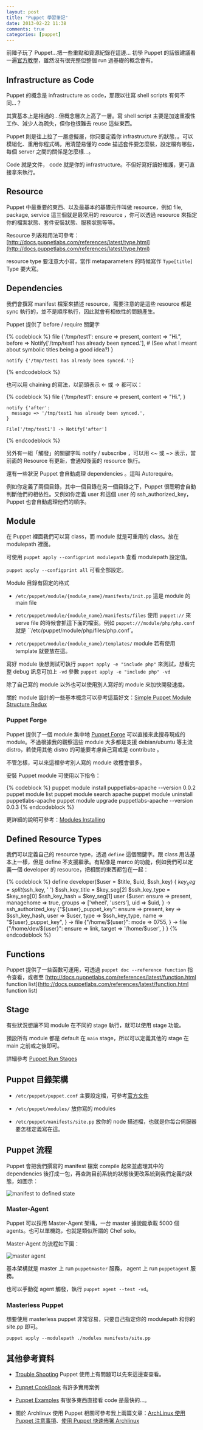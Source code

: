 ```yaml
---
layout: post
title: "Puppet 學習筆記"
date: 2013-02-22 11:38
comments: true
categories: [puppet]
---
```


前陣子玩了 Puppet…把一些重點和資源紀錄在這邊…
初學 Puppet 的話很建議看一遍[官方教學](http://docs.puppetlabs.com/learning/)，雖然沒有很完整但整個 run 過基礎的概念會有。

## Infrastructure as Code

Puppet 的概念是 infrastructure as code，那跟以往寫 shell scripts 有何不同...？

其實基本上是相通的…但概念層次上高了一層。寫 shell script 主要是加速重複性工作、減少人為疏失，但你也很難去 reuse 這些東西。

Puppet 則是往上拉了一層虛擬層，你只要定義你 infrastructure 的狀態，。可以模組化、重用你程式碼，用清楚易懂的 code 描述套件要怎麼裝，設定檔有哪些，每個 server 之間的關係是怎麼樣...。

Code 就是文件， code 就是你的 infrastructure。不但好寫好讀好維護，更可直接拿來執行。
<!--more-->
## Resource

Puppet 中最重要的東西、以及最基本的基礎元件叫做 resource，例如 file, package, service 這三個就是最常用的 resource ，你可以透過 resource 來指定你的檔案狀態、套件安裝狀態、服務狀態等等。

Resource 列表和用法可參考：[http://docs.puppetlabs.com/references/latest/type.html](http://docs.puppetlabs.com/references/latest/type.html)

resource type 要注意大小寫，當作 metaparameters 的時候寫作 `Type[title]` Type 要大寫。

## Dependencies

我們會撰寫 manifest 檔案來描述 resource，需要注意的是這些 resource 都是 sync 執行的，並不是順序執行，因此就會有相依性的問題產生。

Puppet 提供了 before / require 關鍵字

{% codeblock %}
    file {'/tmp/test1':
      ensure  => present,
      content => "Hi.",
      before  => Notify['/tmp/test1 has already been synced.'],
      # (See what I meant about symbolic titles being a good idea?)
    }

    notify {'/tmp/test1 has already been synced.':}
{% endcodeblock %}

也可以用 chaining 的寫法，以箭頭表示 <- 或 -> 都可以：

{% codeblock %}
    file {'/tmp/test1':
      ensure  => present,
      content => "Hi.",
    }

    notify {'after':
      message => '/tmp/test1 has already been synced.',
    }

    File['/tmp/test1'] -> Notify['after']
{% endcodeblock %}

另外有一組「觸發」的關鍵字叫 notify / subscribe ，可以用 <~ 或 ~> 表示，當前面的 Resource 有更新，會通知後面的 resource 執行。

還有一些狀況 Puppet 會自動處理 dependencies 。這叫 Autorequire。

例如你定義了兩個目錄，其中一個目錄在另一個目錄之下，Puppet 很聰明會自動判斷他們的相依性。又例如你定義 user 和這個 user 的 ssh_authorized_key，Puppet 也會自動處理他們的順序。

## Module

在 Puppet 裡面我們可以寫 class，而 module 就是可重用的 class。放在 modulepath 裡面。

可使用 `puppet apply --configprint modulepath` 查看 modulepath 設定值。

`puppet apply --configprint all` 可看全部設定。

Module 目錄有固定的格式

* `/etc/puppet/module/{module_name}/manifests/init.pp` 這是 module 的 main file

* `/etc/puppet/module/{module_name}/manifests/files` 使用 `puppet://` 來 serve file 的時候會抓這下面的檔案。例如 `puppet:///module/php/php.conf` 就是 ``/etc/puppet/module/php/files/php.conf`。

* `/etc/puppet/module/{module_name}/templates/` module 若有使用 template 就要放在這。

寫好 module 後想測試可執行 `puppet apply -e "include php"` 來測試，想看完整 debug 訊息可加上 `-vd` 參數 `puppet apply -e "include php" -vd`

除了自己寫的 module 以外也可以使用別人寫好的 module 來加快開發速度。

關於 module 設計的一些基本概念可以參考這篇好文：[Simple Puppet Module Structure Redux](http://www.devco.net/archives/2012/12/13/simple-puppet-module-structure-redux.php)

### Puppet Forge

Puppet 提供了一個 module 集中地 [Puppet Forge](http://forge.puppetlabs.com/) 可以直接來此搜尋現成的 module。不過根據我的觀察這些 module 大多都是支援 debian/ubuntu 等主流 distro，若使用其他 distro 的可能要考慮自己寫或是 contribute 。

不管怎樣，可以來這裡參考別人寫的 module 收穫會很多。

安裝 Puppet module 可使用以下指令：

{% codeblock %}
puppet module install puppetlabs-apache --version 0.0.2
puppet module list
puppet module search apache
puppet module uninstall puppetlabs-apache
puppet module upgrade puppetlabs-apache --version 0.0.3
{% endcodeblock %}

更詳細的說明可參考：[Modules Installing](http://docs.puppetlabs.com/puppet/latest/reference/modules_installing.html)

## Defined Resource Types

我們可以定義自己的 resource type，透過 `define` 這個關鍵字。跟 class 用法基本上一樣，但是 define 不支援繼承。有點像是 marco 的功能，例如我們可以定義一個 developer 的 resource，把相關的東西都包在一起：

{% codeblock %}
define developer($user = $title, $uid, $ssh_key) {
        $key_seg = split($ssh_key, ' ')
        $ssh_key_title = $key_seg[2]
        $ssh_key_type  = $key_seg[0]
        $ssh_key_hash  = $key_seg[1]
        user {$user:
                ensure => present,
                managehome => true,
                groups => ['wheel', 'users'],
                uid => $uid,
        } ->
        ssh_authorized_key {"${user}_puppet_key":
                ensure => present,
                key => $ssh_key_hash,
                user => $user,
                type => $ssh_key_type,
                name => "${user}_puppet_key",
        } ->
        file {"/home/${user}":
                mode => 0755,
        } ->
        file {"/home/dev/${user}":
                ensure => link,
                target => '/home/$user',
        }
}
{% endcodeblock %}

## Functions

Puppet 提供了一些函數可運用，可透過 `puppet doc --reference function` 指令查看，或者至 [http://docs.puppetlabs.com/references/latest/function.html function list](http://docs.puppetlabs.com/references/latest/function.html function list) 

## Stage

有些狀況想讓不同 module 在不同的 stage 執行，就可以使用 stage 功能。

預設所有 module 都是 default 在 `main` stage，所以可以定義其他的 stage 在 main 之前或之後即可。

詳細參考 [Puppet Run Stages](http://docs.puppetlabs.com/puppet/latest/reference/lang_run_stages.html)

## Puppet 目錄架構

* `/etc/puppet/puppet.conf` 主要設定檔，可參考[官方文件](http://docs.puppetlabs.com/guides/configuring.html)

* `/etc/puppet/modules/` 放你寫的 modules

* `/etc/puppet/manifests/site.pp` 放你的 node 描述檔，也就是你每台伺服器要怎樣定義寫在這。

## Puppet 流程

Puppet 會把我們撰寫的 manifest 檔案 compile 起來並處理其中的 dependencies 後打成一包，再查詢目前系統的狀態後更改系統到我們定義的狀態，如圖示：

![manifest to defined state](http://docs.puppetlabs.com/learning/images/manifest_to_defined_state_unified.png)

### Master-Agent

Puppet 可以採用 Master-Agent 架構，一台 master 據說能承載 5000 個 agents。也可以單機跑，也就是類似所謂的 Chef solo。

Master-Agent 的流程如下圖：

![master agent](http://docs.puppetlabs.com/learning/images/manifest_to_defined_state_split.png)

基本架構就是 master 上 run `puppetmaster` 服務， agent 上 run `puppetagent` 服務。

也可以手動從 agent 觸發，執行 `puppet agent --test -vd`。

### Masterless Puppet

想要使用 masterless puppet 非常容易，只要自己指定你的 modulepath 和你的 site.pp 即可。

`puppet apply --modulepath ./modules manifests/site.pp`

## 其他參考資料

* [Trouble Shooting](http://docs.puppetlabs.com/guides/troubleshooting.html) Puppet 使用上有問題可以先來這邊查查看。

* [Puppet CookBook](http://www.puppetcookbook.com/) 有許多實用案例

* [Puppet Examples](https://github.com/jordansissel/puppet-examples) 有很多東西直接看 code 是最快的...。

* 關於 Archlinux 使用 Puppet 相關可參考我上兩篇文章：[ArchLinux 使用 Puppet 注意事項](http://blog.hsatac.net/2013/02/using-puppet-on-archlinux/)、[使用 Puppet 快速佈署 Archlinux](http://blog.hsatac.net/2013/02/bootstrap-archlinux-with-puppet/)